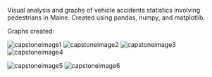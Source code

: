 Visual analysis and graphs of vehicle accidents statistics involving pedestrians in Maine. Created using pandas, numpy, and matplotlib.

Graphs created:

![capstoneimage1](https://user-images.githubusercontent.com/89713844/218345410-d535d4b4-7b52-4d8e-a829-5158ccf8f6fb.png)
![capstoneimage2](https://user-images.githubusercontent.com/89713844/218345479-f9a3a361-4c59-458d-8145-70a1926a01e7.png)
![capstoneimage3](https://user-images.githubusercontent.com/89713844/218345481-89c6d7ca-7d89-401a-b562-925ea4c3d0aa.png)
![capstoneimage4](https://user-images.githubusercontent.com/89713844/218345483-6fc52d80-ee2d-4765-b400-90ebbd61b507.png)

![capstoneimage5](https://user-images.githubusercontent.com/89713844/218345509-3fcd1108-ad5e-4eec-83a7-2d06060ab8fb.png)
![capstoneimage6](https://user-images.githubusercontent.com/89713844/218345536-8b23d834-ae69-4a9b-9e0c-5e31fab778c2.png)
